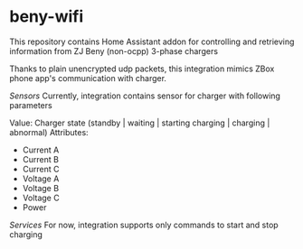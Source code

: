 # beny-wifi

This repository contains Home Assistant addon for controlling and retrieving information from ZJ Beny (non-ocpp) 3-phase chargers

Thanks to plain unencrypted udp packets, this integration mimics ZBox phone app's communication with charger.

*Sensors*
Currently, integration contains sensor for charger with following parameters

Value: Charger state (standby | waiting | starting charging | charging | abnormal)
Attributes:
- Current A
- Current B
- Current C
- Voltage A
- Voltage B
- Voltage C
- Power

*Services*
For now, integration supports only commands to start and stop charging
